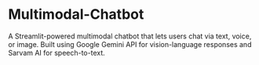 # Multimodal-Chatbot
A Streamlit-powered multimodal chatbot that lets users chat via text, voice, or image. Built using Google Gemini API for vision-language responses and Sarvam AI for speech-to-text.
